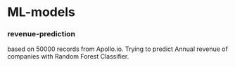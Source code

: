 # ML-models

### revenue-prediction
based on 50000 records from Apollo.io. Trying to predict Annual revenue of companies with Random Forest Classifier.
